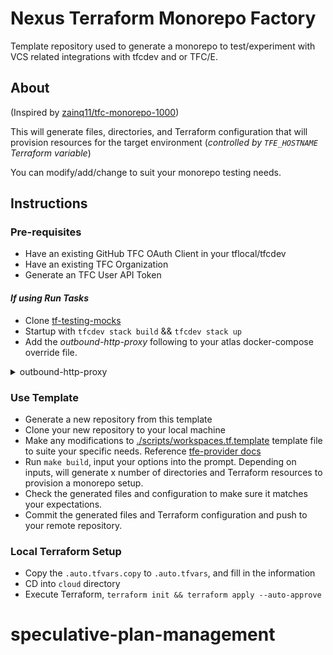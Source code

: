 # Nexus Terraform Monorepo Factory

Template repository used to generate a monorepo to test/experiment with VCS related integrations with tfcdev and or TFC/E.

## About

(Inspired by [zainq11/tfc-monorepo-1000](https://github.com/zainq11/tfc-monorepo-1000))

This will generate files, directories, and Terraform configuration that will provision resources for the target environment (*controlled by `TFE_HOSTNAME` Terraform variable*)

You can modify/add/change to suit your monorepo testing needs.

## Instructions

### Pre-requisites
* Have an existing GitHub TFC OAuth Client in your tflocal/tfcdev
* Have an existing TFC Organization
* Generate an TFC User API Token

#### *If using Run Tasks*
- Clone [tf-testing-mocks](https://github.com/hashicorp/tf-testing-mocks)
- Startup with `tfcdev stack build` && `tfcdev stack up`
- Add the *outbound-http-proxy* following to your atlas docker-compose override file.

<details>
  <summary>outbound-http-proxy</summary>

  ```yaml
outbound-http-proxy:
  command: "sh -c './outbound-http-proxy --dev --config-file config/config.yaml --egress-acl-file config/acl.yaml --allow-address 127.0.0.1:22180 --allow-address $(getent hosts testing-mocks.tfe | cut -f1 -d\\ ):22180'"
```

</details>

### Use Template
* Generate a new repository from this template
* Clone your new repository to your local machine
* Make any modifications to [./scripts/workspaces.tf.template](./scripts/workspaces.tf.template) template file to suite your specific needs. Reference [tfe-provider docs](https://registry.terraform.io/providers/hashicorp/tfe/latest/docs/resources/workspace)
* Run `make build`, input your options into the prompt. Depending on inputs, will generate x number of directories and Terraform resources to provision a monorepo setup.
* Check the generated files and configuration to make sure it matches your expectations.
* Commit the generated files and Terraform configuration and push to your remote repository.

### Local Terraform Setup
* Copy the `.auto.tfvars.copy` to `.auto.tfvars`, and fill in the information
* CD into `cloud` directory
* Execute Terraform, `terraform init && terraform apply --auto-approve`

# speculative-plan-management
